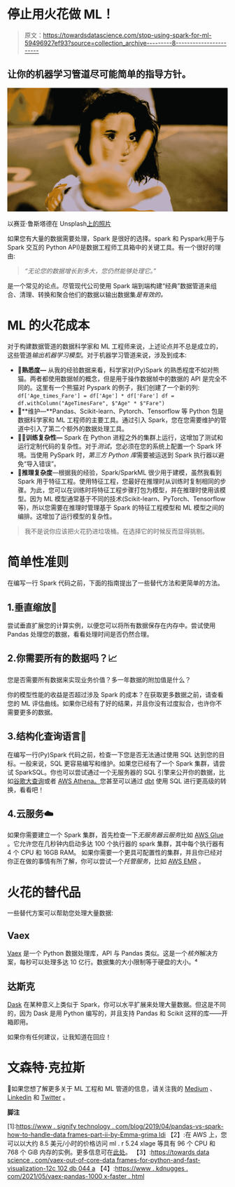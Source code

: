 # 停止用火花做 ML！

> 原文：<https://towardsdatascience.com/stop-using-spark-for-ml-59496927ef93?source=collection_archive---------8----------------------->

## 让你的机器学习管道尽可能简单的指导方针。

![](img/49df94791e6bceabb3fc268000bd9f95.png)

以赛亚·鲁斯塔德在 Unsplash[上的照片](https://unsplash.com/s/photos/stop-pretty?utm_source=unsplash&utm_medium=referral&utm_content=creditCopyText)

如果您有大量的数据需要处理，Spark 是很好的选择。spark 和 Pyspark(用于与 Spark 交互的 Python API)是数据工程师工具箱中的关键工具。有一个很好的理由:

> *“无论您的数据增长到多大，您仍然能够处理它。”*

是一个常见的论点。尽管现代公司使用 Spark 端到端构建“经典”数据管道来组合、清理、转换和聚合他们的数据以输出数据集*是有效的。*

# ML 的火花成本

对于构建数据管道的数据科学家和 ML 工程师来说，上述论点并不总是成立的，这些管道*输出机器学习模型*。对于机器学习管道来说，涉及到成本:

*   👭**熟悉度—** 从我的经验数据来看，科学家对(Py)Spark 的熟悉程度不如对熊猫。两者都使用数据帧的概念，但是用于操作数据帧中的数据的 API 是完全不同的。这里有一个熊猫对 Pyspark 的例子，我们创建了一个新的列:
    `df['Age_times_Fare'] = df['Age'] * df['Fare']
    df = df.withColumn("AgeTimesFare", $"Age" * $"Fare")`
*   🔧**维护—**Pandas、Scikit-learn、Pytorch、Tensorflow 等 Python 包是数据科学家和 ML 工程师的主要工具。通过引入 Spark，您在您需要维护的管道中引入了第二个额外的数据处理工具。
*   🏋🏽**训练复杂性—** Spark 在 Python 进程之外的集群上运行，这增加了测试和运行定制代码的复杂性。对于*测试*，您必须在您的系统上配置一个 Spark 环境。当使用 PySpark 时，*第三方 Python 库*需要被运送到 Spark 执行器以避免“导入错误”。
*   🔄**推理复杂度**—根据我的经验，Spark/SparkML 很少用于建模，虽然我看到 Spark 用于特征工程。使用特征工程，您最好在推理时从训练时复制相同的步骤。为此，您可以在训练时将特征工程步骤打包为模型，并在推理时使用该模型。因为 ML 模型通常基于不同的技术(Scikit-learn、PyTorch、Tensorflow 等)，所以您需要在推理时管理基于 Spark 的特征工程模型和 ML 模型之间的编排。这增加了运行模型的复杂性。

> 我不是说你应该把火花扔进垃圾桶。在选择它的时候反而显得挑剔。

# 简单性准则

在编写一行 Spark 代码之前，下面的指南提出了一些替代方法和更简单的方法。

## 1.垂直缩放🐣

尝试垂直扩展您的计算实例，以便您可以将所有数据保存在内存中。尝试使用 Pandas 处理您的数据，看看处理时间是否仍然合理。

## 2.你需要所有的数据吗？📈

您是否需要所有数据来实现业务价值？多一年数据的附加值是什么？

你的模型性能的收益是否超过涉及 Spark 的成本？在获取更多数据之前，请查看您的 ML 评估曲线。如果你已经有了好的结果，并且你没有过度拟合，也许你不需要更多的数据。

## 3.结构化查询语言📇

在编写一行(Py)Spark 代码之前，检查一下您是否无法通过使用 SQL 达到您的目标。一般来说，SQL 更容易编写和维护。如果您已经有了一个 Spark 集群，请尝试 SparkSQL。你也可以尝试通过一个无服务器的 SQL 引擎来公开你的数据，比如[谷歌大查询](https://cloud.google.com/bigquery)或者 [AWS Athena。](https://aws.amazon.com/athena/)您甚至可以通过 [dbt](https://github.com/dbt-labs/dbt) 使用 SQL 进行更高级的转换，看看吧！

## 4.云服务☁️

如果你需要建立一个 Spark 集群，首先检查一下*无服务器云服务*比如 [AWS Glue](https://aws.amazon.com/glue/) 。它允许您在几秒钟内启动多达 100 个执行器的 spark 集群，其中每个执行器有 4 个 CPU 和 16GB RAM。
如果你需要一个更具可配置性的集群，并且你已经对你正在做的事情有所了解，你可以尝试一个*托管服务*，比如 [AWS EMR](https://aws.amazon.com/emr/) 。

# 火花的替代品

一些替代方案可以帮助您处理大量数据:

## Vaex

[Vaex](https://github.com/vaexio/vaex) 是一个 Python 数据处理库，API 与 Pandas 类似。这是一个*核外*解决方案，每秒可以处理多达 10 亿行。数据集的大小限制等于硬盘的大小。⁴

## 达斯克

[Dask](https://github.com/dask/dask) 在某种意义上类似于 Spark，你可以水平扩展来处理大量数据。但这是不同的，因为 Dask 是用 Python 编写的，并且支持 Pandas 和 Scikit 这样的库——开箱即用。

如果你有任何建议，让我知道在回应！

# 文森特·克拉斯

👋如果您想了解更多关于 ML 工程和 ML 管道的信息，请关注我的 [Medium](https://medium.com/@vincentclaes_43752) 、 [Linkedin](https://www.linkedin.com/in/vincent-claes-0b346337/) 和 [Twitter](https://twitter.com/VincentClaes1) 。

**脚注**

[1]:[https://www . signify technology . com/blog/2019/04/pandas-vs-spark-how-to-handle-data frames-part-ii-by-Emma-grima ldi](https://www.signifytechnology.com/blog/2019/04/pandas-vs-spark-how-to-handle-dataframes-part-ii-by-emma-grimaldi)
【2】:在 AWS 上，您可以以大约 8.5 美元/小时的价格访问 ml . r 5.24 xlage 等具有 96 个 CPU 和 768 个 GiB 内存的实例。更多信息可在[此处](https://aws.amazon.com/sagemaker/pricing/)。
【3】:[https://towards data science . com/vaex-out-of-core-data frames-for-python-and-fast-visualization-12c 102 db 044 a](/vaex-out-of-core-dataframes-for-python-and-fast-visualization-12c102db044a)
【4】:[https://www . kdnugges . com/2021/05/vaex-pandas-1000 x-faster . html](https://www.kdnuggets.com/2021/05/vaex-pandas-1000x-faster.html)